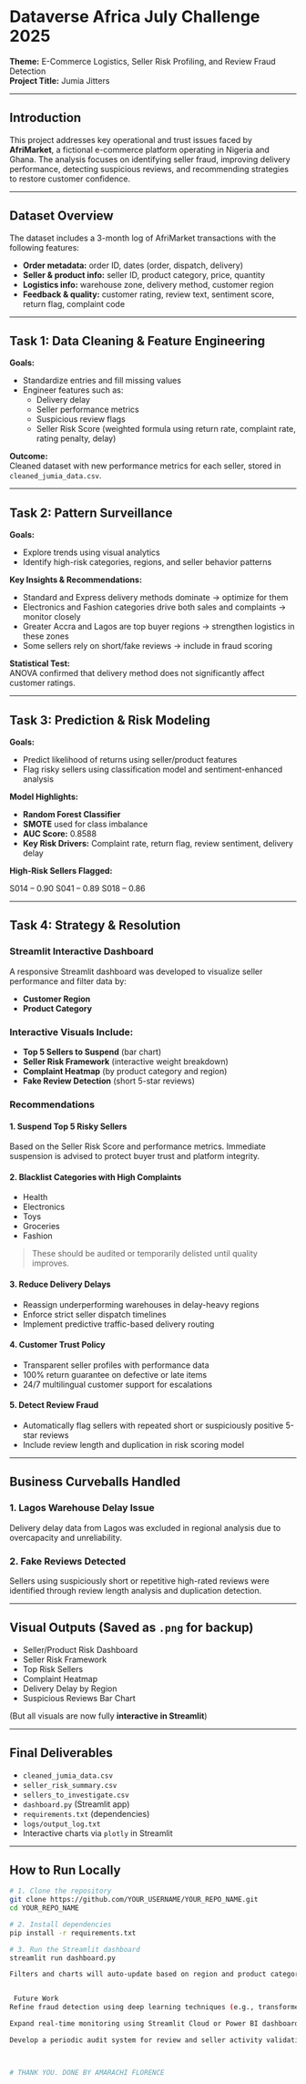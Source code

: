 
#  Dataverse Africa July Challenge 2025  
**Theme:** E-Commerce Logistics, Seller Risk Profiling, and Review Fraud Detection  
**Project Title:** Jumia Jitters  

---

##  Introduction

This project addresses key operational and trust issues faced by **AfriMarket**, a fictional e-commerce platform operating in Nigeria and Ghana. The analysis focuses on identifying seller fraud, improving delivery performance, detecting suspicious reviews, and recommending strategies to restore customer confidence.

---

##  Dataset Overview

The dataset includes a 3-month log of AfriMarket transactions with the following features:

- **Order metadata:** order ID, dates (order, dispatch, delivery)  
- **Seller & product info:** seller ID, product category, price, quantity  
- **Logistics info:** warehouse zone, delivery method, customer region  
- **Feedback & quality:** customer rating, review text, sentiment score, return flag, complaint code  

---

##  Task 1: Data Cleaning & Feature Engineering

**Goals:**
- Standardize entries and fill missing values
- Engineer features such as:
  - Delivery delay
  - Seller performance metrics
  - Suspicious review flags
  - Seller Risk Score (weighted formula using return rate, complaint rate, rating penalty, delay)

**Outcome:**  
Cleaned dataset with new performance metrics for each seller, stored in `cleaned_jumia_data.csv`.

---

##  Task 2: Pattern Surveillance

**Goals:**
- Explore trends using visual analytics
- Identify high-risk categories, regions, and seller behavior patterns

**Key Insights & Recommendations:**
- Standard and Express delivery methods dominate → optimize for them  
- Electronics and Fashion categories drive both sales and complaints → monitor closely  
- Greater Accra and Lagos are top buyer regions → strengthen logistics in these zones  
- Some sellers rely on short/fake reviews → include in fraud scoring  

**Statistical Test:**  
ANOVA confirmed that delivery method does not significantly affect customer ratings.

---

##  Task 3: Prediction & Risk Modeling

**Goals:**
- Predict likelihood of returns using seller/product features  
- Flag risky sellers using classification model and sentiment-enhanced analysis  

**Model Highlights:**
- **Random Forest Classifier**
- **SMOTE** used for class imbalance
- **AUC Score:** 0.8588
- **Key Risk Drivers:** Complaint rate, return flag, review sentiment, delivery delay

**High-Risk Sellers Flagged:**

S014 – 0.90
S041 – 0.89
S018 – 0.86



---

##  Task 4: Strategy & Resolution

###  Streamlit Interactive Dashboard

A responsive Streamlit dashboard was developed to visualize seller performance and filter data by:

-  **Customer Region**
-  **Product Category**

###  Interactive Visuals Include:

- **Top 5 Sellers to Suspend** (bar chart)  
- **Seller Risk Framework** (interactive weight breakdown)  
- **Complaint Heatmap** (by product category and region)  
- **Fake Review Detection** (short 5-star reviews)

###  Recommendations

#### 1. Suspend Top 5 Risky Sellers  
Based on the Seller Risk Score and performance metrics. Immediate suspension is advised to protect buyer trust and platform integrity.

#### 2. Blacklist Categories with High Complaints  
- Health  
- Electronics  
- Toys  
- Groceries  
- Fashion  
> These should be audited or temporarily delisted until quality improves.

#### 3. Reduce Delivery Delays  
- Reassign underperforming warehouses in delay-heavy regions  
- Enforce strict seller dispatch timelines  
- Implement predictive traffic-based delivery routing  

#### 4. Customer Trust Policy  
- Transparent seller profiles with performance data  
- 100% return guarantee on defective or late items  
- 24/7 multilingual customer support for escalations  

#### 5. Detect Review Fraud  
- Automatically flag sellers with repeated short or suspiciously positive 5-star reviews  
- Include review length and duplication in risk scoring model  

---

##  Business Curveballs Handled

### 1. Lagos Warehouse Delay Issue  
Delivery delay data from Lagos was excluded in regional analysis due to overcapacity and unreliability.

### 2. Fake Reviews Detected  
Sellers using suspiciously short or repetitive high-rated reviews were identified through review length analysis and duplication detection.

---

##  Visual Outputs (Saved as `.png` for backup)

- Seller/Product Risk Dashboard  
- Seller Risk Framework  
- Top Risk Sellers  
- Complaint Heatmap  
- Delivery Delay by Region  
- Suspicious Reviews Bar Chart  

(But all visuals are now fully **interactive in Streamlit**)

---

##  Final Deliverables

- `cleaned_jumia_data.csv`  
- `seller_risk_summary.csv`  
- `sellers_to_investigate.csv`  
- `dashboard.py` (Streamlit app)  
- `requirements.txt` (dependencies)  
- `logs/output_log.txt`  
- Interactive charts via `plotly` in Streamlit  

---

##  How to Run Locally

```bash
# 1. Clone the repository
git clone https://github.com/YOUR_USERNAME/YOUR_REPO_NAME.git
cd YOUR_REPO_NAME

# 2. Install dependencies
pip install -r requirements.txt

# 3. Run the Streamlit dashboard
streamlit run dashboard.py

Filters and charts will auto-update based on region and product category selections.


 Future Work
Refine fraud detection using deep learning techniques (e.g., transformer-based NLP)

Expand real-time monitoring using Streamlit Cloud or Power BI dashboards

Develop a periodic audit system for review and seller activity validation



# THANK YOU. DONE BY AMARACHI FLORENCE
